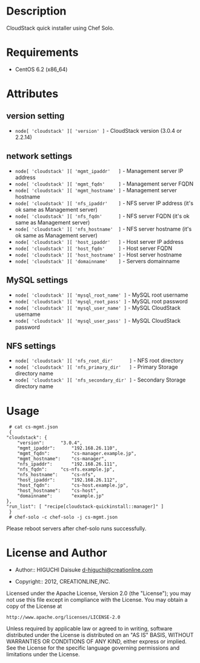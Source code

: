 Description
===========

CloudStack quick installer using Chef Solo.

Requirements
============

* CentOS 6.2 (x86\_64)

Attributes
==========

version setting
---------------

* `node[ 'cloudstack' ][ 'version' ]` - CloudStack version (3.0.4 or 2.2.14)

network settings
----------------

* `node[ 'cloudstack' ][ 'mgmt_ipaddr'   ]` - Management server IP address
* `node[ 'cloudstack' ][ 'mgmt_fqdn'     ]` - Management server FQDN
* `node[ 'cloudstack' ][ 'mgmt_hostname' ]` - Management server hostname
* `node[ 'cloudstack' ][ 'nfs_ipaddr'    ]` - NFS server IP address (it's ok same as Management server)
* `node[ 'cloudstack' ][ 'nfs_fqdn'      ]` - NFS server FQDN (it's ok same as Management server)
* `node[ 'cloudstack' ][ 'nfs_hostname'  ]` - NFS server hostname (it's ok same as Management server)
* `node[ 'cloudstack' ][ 'host_ipaddr'   ]` - Host server IP address
* `node[ 'cloudstack' ][ 'host_fqdn'     ]` - Host server FQDN
* `node[ 'cloudstack' ][ 'host_hostname' ]` - Host server hostname
* `node[ 'cloudstack' ][ 'domainname'    ]` - Servers domainname

MySQL settings
--------------

* `node[ 'cloudstack' ][ 'mysql_root_name' ]` - MySQL root username
* `node[ 'cloudstack' ][ 'mysql_root_pass' ]` - MySQL root password
* `node[ 'cloudstack' ][ 'mysql_user_name' ]` - MySQL CloudStack username
* `node[ 'cloudstack' ][ 'mysql_user_pass' ]` - MySQL CloudStack password

NFS settings
------------

* `node[ 'cloudstack' ][ 'nfs_root_dir'      ]` - NFS root directory
* `node[ 'cloudstack' ][ 'nfs_primary_dir'   ]` - Primary Storage directory name
* `node[ 'cloudstack' ][ 'nfs_secondary_dir' ]` - Secondary Storage directory name

Usage
=====

     # cat cs-mgmt.json
     {
	"cloudstack": {
		"version":		"3.0.4",
		"mgmt_ipaddr":		"192.168.26.110",
		"mgmt_fqdn":		"cs-manager.example.jp",
		"mgmt_hostname":	"cs-manager",
		"nfs_ipaddr":		"192.168.26.111",
		"nfs_fqdn":		"cs-nfs.example.jp",
		"nfs_hostname":		"cs-nfs",
		"host_ipaddr":		"192.168.26.112",
		"host_fqdn":		"cs-host.example.jp",
		"host_hostname":	"cs-host",
		"domainname":		"example.jp"
	},
	"run_list": [ "recipe[cloudstack-quickinstall::manager]" ]
     }
     # chef-solo -c chef-solo -j cs-mgmt.json

Please reboot servers after chef-solo runs successfully.

License and Author
==================

* Author:: HIGUCHI Daisuke <d-higuchi@creationline.com>

* Copyright:: 2012, CREATIONLINE,INC.

Licensed under the Apache License, Version 2.0 (the "License");
you may not use this file except in compliance with the License.
You may obtain a copy of the License at

    http://www.apache.org/licenses/LICENSE-2.0

Unless required by applicable law or agreed to in writing, software
distributed under the License is distributed on an "AS IS" BASIS,
WITHOUT WARRANTIES OR CONDITIONS OF ANY KIND, either express or implied.
See the License for the specific language governing permissions and
limitations under the License.
